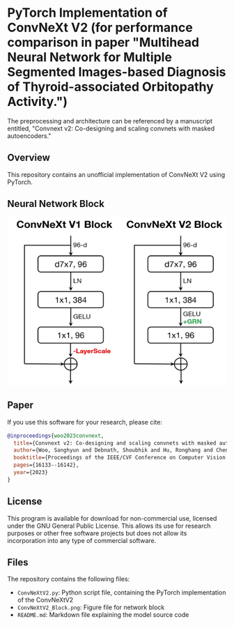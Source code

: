 # PyTorch Implementation of ConvNeXt V2 (for performance comparison in paper "Multihead Neural Network for Multiple Segmented Images-based Diagnosis of Thyroid-associated Orbitopathy Activity.")
 
The preprocessing and architecture can be referenced by a manuscript entitled, "Convnext v2: Co-designing and scaling convnets with masked autoencoders." 

## Overview
This repository contains an unofficial implementation of ConvNeXt V2 using PyTorch.<br/>


## Neural Network Block
![Local Image](ConvNeXtV2_Block.png "ConvNeXtV2")
## Paper
If you use this software for your research, please cite:

```bibtex
@inproceedings{woo2023convnext,
  title={Convnext v2: Co-designing and scaling convnets with masked autoencoders},
  author={Woo, Sanghyun and Debnath, Shoubhik and Hu, Ronghang and Chen, Xinlei and Liu, Zhuang and Kweon, In So and Xie, Saining},
  booktitle={Proceedings of the IEEE/CVF Conference on Computer Vision and Pattern Recognition},
  pages={16133--16142},
  year={2023}
}
```

## License
This program is available for download for non-commercial use, licensed under the GNU General Public License. This allows its use for research purposes or other free software projects but does not allow its incorporation into any type of commercial software.

## Files
The repository contains the following files:
- `ConvNeXtV2.py`: Python script file, containing the PyTorch implementation of the ConvNeXtV2
- `ConvNeXtV2_Block.png`: Figure file for network block
- `README.md`: Markdown file explaining the model source code
